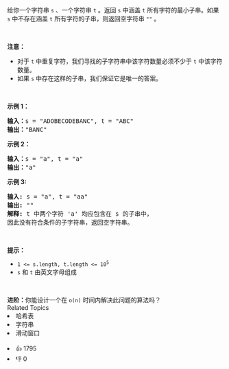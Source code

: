<p>给你一个字符串 <code>s</code> 、一个字符串 <code>t</code> 。返回 <code>s</code> 中涵盖 <code>t</code> 所有字符的最小子串。如果 <code>s</code> 中不存在涵盖 <code>t</code> 所有字符的子串，则返回空字符串 <code>""</code> 。</p>

<p> </p>

<p><strong>注意：</strong></p>

<ul>
	<li>对于 <code>t</code> 中重复字符，我们寻找的子字符串中该字符数量必须不少于 <code>t</code> 中该字符数量。</li>
	<li>如果 <code>s</code> 中存在这样的子串，我们保证它是唯一的答案。</li>
</ul>

<p> </p>

<p><strong>示例 1：</strong></p>

<pre>
<strong>输入：</strong>s = "ADOBECODEBANC", t = "ABC"
<strong>输出：</strong>"BANC"
</pre>

<p><strong>示例 2：</strong></p>

<pre>
<strong>输入：</strong>s = "a", t = "a"
<strong>输出：</strong>"a"
</pre>

<p><strong>示例 3:</strong></p>

<pre>
<strong>输入:</strong> s = "a", t = "aa"
<strong>输出:</strong> ""
<strong>解释:</strong> t 中两个字符 'a' 均应包含在 s 的子串中，
因此没有符合条件的子字符串，返回空字符串。</pre>

<p> </p>

<p><strong>提示：</strong></p>

<ul>
	<li><code>1 <= s.length, t.length <= 10<sup>5</sup></code></li>
	<li><code>s</code> 和 <code>t</code> 由英文字母组成</li>
</ul>

<p> </p>
<strong>进阶：</strong>你能设计一个在 <code>o(n)</code> 时间内解决此问题的算法吗？<div><div>Related Topics</div><div><li>哈希表</li><li>字符串</li><li>滑动窗口</li></div></div><br><div><li>👍 1795</li><li>👎 0</li></div>